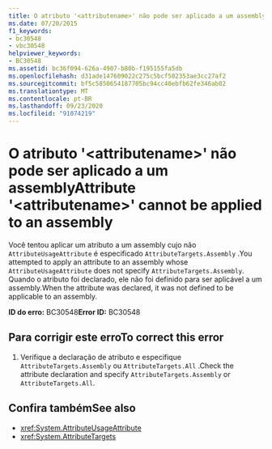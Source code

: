 ```yaml
---
title: O atributo '<attributename>' não pode ser aplicado a um assembly
ms.date: 07/20/2015
f1_keywords:
- bc30548
- vbc30548
helpviewer_keywords:
- BC30548
ms.assetid: bc36f094-626a-4907-b80b-f195155fa5db
ms.openlocfilehash: d31ade147609022c275c5bcf502353ae3cc27af2
ms.sourcegitcommit: bf5c5850654187705bc94cc40ebfb62fe346ab02
ms.translationtype: MT
ms.contentlocale: pt-BR
ms.lasthandoff: 09/23/2020
ms.locfileid: "91074219"
---
```

# <a name="attribute-attributename-cannot-be-applied-to-an-assembly"></a><span data-ttu-id="8d40d-102">O atributo '\<attributename>' não pode ser aplicado a um assembly</span><span class="sxs-lookup"><span data-stu-id="8d40d-102">Attribute '\<attributename>' cannot be applied to an assembly</span></span>

<span data-ttu-id="8d40d-103">Você tentou aplicar um atributo a um assembly cujo não `AttributeUsageAttribute` é especificado `AttributeTargets.Assembly` .</span><span class="sxs-lookup"><span data-stu-id="8d40d-103">You attempted to apply an attribute to an assembly whose `AttributeUsageAttribute` does not specify `AttributeTargets.Assembly`.</span></span> <span data-ttu-id="8d40d-104">Quando o atributo foi declarado, ele não foi definido para ser aplicável a um assembly.</span><span class="sxs-lookup"><span data-stu-id="8d40d-104">When the attribute was declared, it was not defined to be applicable to an assembly.</span></span>  
  
 <span data-ttu-id="8d40d-105">**ID do erro:** BC30548</span><span class="sxs-lookup"><span data-stu-id="8d40d-105">**Error ID:** BC30548</span></span>  
  
## <a name="to-correct-this-error"></a><span data-ttu-id="8d40d-106">Para corrigir este erro</span><span class="sxs-lookup"><span data-stu-id="8d40d-106">To correct this error</span></span>  
  
1. <span data-ttu-id="8d40d-107">Verifique a declaração de atributo e especifique `AttributeTargets.Assembly` ou `AttributeTargets.All` .</span><span class="sxs-lookup"><span data-stu-id="8d40d-107">Check the attribute declaration and specify `AttributeTargets.Assembly` or `AttributeTargets.All`.</span></span>  
  
## <a name="see-also"></a><span data-ttu-id="8d40d-108">Confira também</span><span class="sxs-lookup"><span data-stu-id="8d40d-108">See also</span></span>

- <xref:System.AttributeUsageAttribute>
- <xref:System.AttributeTargets>
